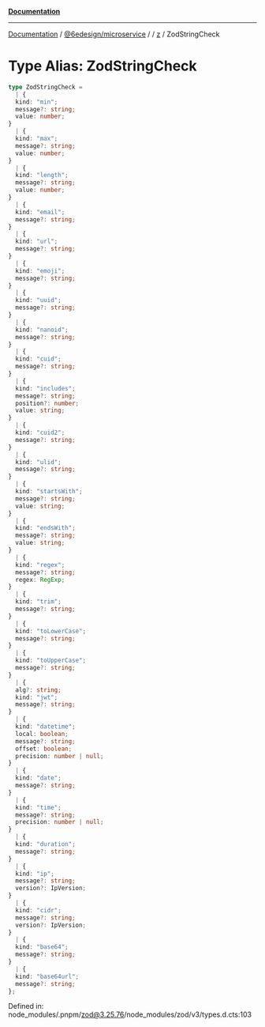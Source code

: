[**Documentation**](../../../../../README.md)

***

[Documentation](../../../../../README.md) / [@6edesign/microservice](../../../README.md) / [](../../../README.md) / [z](../README.md) / ZodStringCheck

# Type Alias: ZodStringCheck

```ts
type ZodStringCheck = 
  | {
  kind: "min";
  message?: string;
  value: number;
}
  | {
  kind: "max";
  message?: string;
  value: number;
}
  | {
  kind: "length";
  message?: string;
  value: number;
}
  | {
  kind: "email";
  message?: string;
}
  | {
  kind: "url";
  message?: string;
}
  | {
  kind: "emoji";
  message?: string;
}
  | {
  kind: "uuid";
  message?: string;
}
  | {
  kind: "nanoid";
  message?: string;
}
  | {
  kind: "cuid";
  message?: string;
}
  | {
  kind: "includes";
  message?: string;
  position?: number;
  value: string;
}
  | {
  kind: "cuid2";
  message?: string;
}
  | {
  kind: "ulid";
  message?: string;
}
  | {
  kind: "startsWith";
  message?: string;
  value: string;
}
  | {
  kind: "endsWith";
  message?: string;
  value: string;
}
  | {
  kind: "regex";
  message?: string;
  regex: RegExp;
}
  | {
  kind: "trim";
  message?: string;
}
  | {
  kind: "toLowerCase";
  message?: string;
}
  | {
  kind: "toUpperCase";
  message?: string;
}
  | {
  alg?: string;
  kind: "jwt";
  message?: string;
}
  | {
  kind: "datetime";
  local: boolean;
  message?: string;
  offset: boolean;
  precision: number | null;
}
  | {
  kind: "date";
  message?: string;
}
  | {
  kind: "time";
  message?: string;
  precision: number | null;
}
  | {
  kind: "duration";
  message?: string;
}
  | {
  kind: "ip";
  message?: string;
  version?: IpVersion;
}
  | {
  kind: "cidr";
  message?: string;
  version?: IpVersion;
}
  | {
  kind: "base64";
  message?: string;
}
  | {
  kind: "base64url";
  message?: string;
};
```

Defined in: node\_modules/.pnpm/zod@3.25.76/node\_modules/zod/v3/types.d.cts:103
